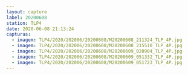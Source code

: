 ```yaml
---
layout: capture
label: 20200608
station: TLP4
date: 2020-06-08 21:13:24
capturas:
  - imagem: TLP4/2020/202006/20200608/M20200608_211324_TLP_4P.jpg
  - imagem: TLP4/2020/202006/20200608/M20200608_215510_TLP_4P.jpg
  - imagem: TLP4/2020/202006/20200608/M20200609_020904_TLP_4P.jpg
  - imagem: TLP4/2020/202006/20200608/M20200609_051332_TLP_4P.jpg
  - imagem: TLP4/2020/202006/20200608/M20200609_051723_TLP_4P.jpg
---
```

